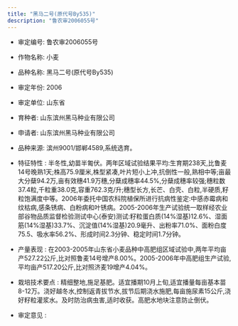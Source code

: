 ```yaml
---
title: "黑马二号(原代号By535)"
description: "鲁农审2006055号"
---
```

* 审定编号:  鲁农审2006055号

*  作物名称:  小麦

*  品种名称:  黑马二号(原代号By535)

*  审定年份:  2006

*  审定单位:  山东省

* 育种者:  山东滨州黑马种业有限公司

*  申请者:  山东滨州黑马种业有限公司

*  品种来源:  滨州9001/邯郸4589,系统选育。

*  特征特性 : 
半冬性,幼苗半匍伏。两年区域试验结果平均:生育期238天,比鲁麦14号晚熟1天;株高75.9厘米,株型紧凑,叶片短小上冲,抗倒性一般,熟相中等;亩最大分蘖94.2万,亩有效穗41.9万穗,分蘖成穗率44.5%,分蘖成穗率较强;穗粒数37.4粒,千粒重38.0克,容重762.3克/升;穗型长方,长芒、白壳、白粒,半硬质,籽粒饱满度中等。2006年委托中国农科院植保所进行抗病性鉴定:中感赤霉病和纹枯病,感条锈病、白粉病和叶锈病。2005-2006年生产试验统一取样经农业部谷物品质监督检验测试中心(泰安)测试:籽粒蛋白质(14%湿基)12.6%、湿面筋(14%湿基)33.7%、沉淀值(14%湿基)20.9毫升、出粉率71.0%、面粉白度75.5、吸水率56.2%、形成时间2.3分钟、稳定时间1.7分钟。
 
*  产量表现 : 
在2003-2005年山东省小麦品种中高肥组区域试验中,两年平均亩产527.22公斤,比对照鲁麦14号增产8.00%。2005-2006年中高肥组生产试验,平均亩产517.20公斤,比对照济麦19增产4.04%。

*  栽培技术要点 : 
精细整地,施足基肥。适宜播期10月上旬,适宜播量每亩基本苗8-12万。浇好越冬水,控制返青拔节水,拔节后期浇水施肥,每亩施尿素15公斤,浇好籽粒灌浆水。及时防治病虫害,适时收获。高肥水地块注意防止倒伏。

*  审定意见 : 

